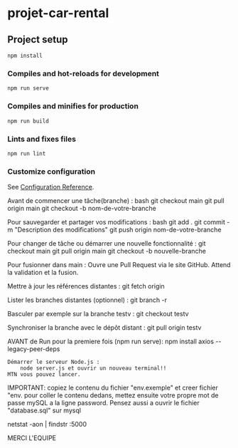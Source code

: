 # projet-car-rental

## Project setup
```
npm install
```

### Compiles and hot-reloads for development
```
npm run serve
```

### Compiles and minifies for production
```
npm run build
```

### Lints and fixes files
```
npm run lint
```

### Customize configuration
See [Configuration Reference](https://cli.vuejs.org/config/).

Avant de commencer une tâche(branche) :
bash
    git checkout main
    git pull origin main
    git checkout -b nom-de-votre-branche

Pour sauvegarder et partager vos modifications :
bash
    git add .
    git commit -m "Description des modifications"
    git push origin nom-de-votre-branche

Pour changer de tâche ou démarrer une nouvelle fonctionnalité :
    git checkout main
    git pull origin main
    git checkout -b nouvelle-branche


Pour fusionner dans main :
    Ouvre une Pull Request via  le site GitHub.
    Attend la validation et la fusion.

Mettre à jour les références distantes :
    git fetch origin

Lister les branches distantes (optionnel) :
    git branch -r

Basculer par exemple sur la branche testv :
    git checkout testv

Synchroniser la branche avec le dépôt distant :
    git pull origin testv



AVANT de Run pour la premiere fois (npm run serve):
    npm install axios --legacy-peer-deps

    Démarrer le serveur Node.js :
        node server.js et ouvrir un nouveau terminal!!
    MTN vous pouvez lancer.

IMPORTANT: copiez le contenu du fichier "env.exemple" et creer fichier "env. pour coller le contenu dedans, mettez ensuite votre propre mot de passe mySQL a la ligne password. Pensez aussi a ouvrir le fichier "database.sql" sur mysql


netstat -aon | findstr :5000


MERCI L'EQUIPE
